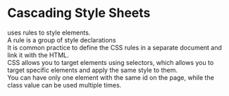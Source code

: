 # Cascading Style Sheets
uses rules to style elements.
<br>
A rule is a group of style declarations
<br>
It is common practice to define the CSS rules in a separate document and link it with the HTML.
<br>
CSS allows you to target elements using selectors, which allows you to target specific elements and apply the same style to them.
<br>
You can have only one element with the same id on the page, while the class value can be used multiple times.

